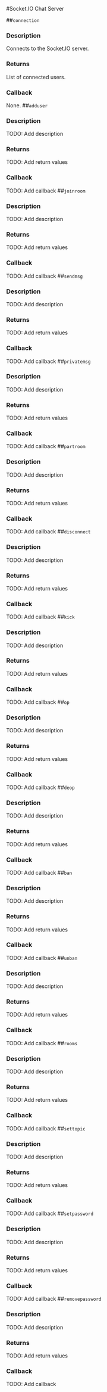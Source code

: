 #Socket.IO Chat Server

##```connection```
### Description
Connects to the Socket.IO server.
### Returns
List of connected users.
### Callback
None.
##```adduser```
### Description
TODO: Add description
### Returns
TODO: Add return values
### Callback
TODO: Add callback
##```joinroom```
### Description
TODO: Add description
### Returns
TODO: Add return values
### Callback
TODO: Add callback
##```sendmsg```
### Description
TODO: Add description
### Returns
TODO: Add return values
### Callback
TODO: Add callback
##```privatemsg```
### Description
TODO: Add description
### Returns
TODO: Add return values
### Callback
TODO: Add callback
##```partroom```
### Description
TODO: Add description
### Returns
TODO: Add return values
### Callback
TODO: Add callback
##```disconnect```
### Description
TODO: Add description
### Returns
TODO: Add return values
### Callback
TODO: Add callback
##```kick```
### Description
TODO: Add description
### Returns
TODO: Add return values
### Callback
TODO: Add callback
##```op```
### Description
TODO: Add description
### Returns
TODO: Add return values
### Callback
TODO: Add callback
##```deop```
### Description
TODO: Add description
### Returns
TODO: Add return values
### Callback
TODO: Add callback
##```ban```
### Description
TODO: Add description
### Returns
TODO: Add return values
### Callback
TODO: Add callback
##```unban```
### Description
TODO: Add description
### Returns
TODO: Add return values
### Callback
TODO: Add callback
##```rooms```
### Description
TODO: Add description
### Returns
TODO: Add return values
### Callback
TODO: Add callback
##```settopic```
### Description
TODO: Add description
### Returns
TODO: Add return values
### Callback
TODO: Add callback
##```setpassword```
### Description
TODO: Add description
### Returns
TODO: Add return values
### Callback
TODO: Add callback
##```removepassword```
### Description
TODO: Add description
### Returns
TODO: Add return values
### Callback
TODO: Add callback

